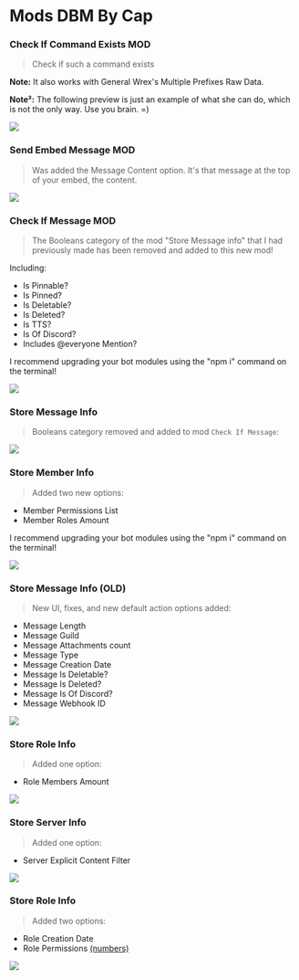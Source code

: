 # Mods DBM By Cap

### Check If Command Exists MOD

> Check if such a command exists

**Note:** It also works with General Wrex's Multiple Prefixes Raw Data.

**Note²:** The following preview is just an example of what she can do, which is not the only way. Use you brain. =)

<img src="https://i.imgur.com/H1b4qxI.gif">

### Send Embed Message MOD
> Was added the Message Content option.
> It's that message at the top of your embed, the content.

<img src="https://i.imgur.com/PJCrUGv.gif">

### Check If Message MOD
> The Booleans category of the mod "Store Message info" that I had previously made has been removed and added to this new mod!

Including:
- Is Pinnable?
- Is Pinned?
- Is Deletable?
- Is Deleted?
- Is TTS?
- Is Of Discord?
- Includes @everyone Mention?

I recommend upgrading your bot modules using the "npm i" command on the terminal!

<img src="https://i.imgur.com/rz0fiu1.gif">

### Store Message Info
> Booleans category removed and added to mod ``Check If Message``:

<img src="https://i.imgur.com/1q9DdED.png">

### Store Member Info
> Added two new options:
- Member Permissions List
- Member Roles Amount

I recommend upgrading your bot modules using the "npm i" command on the terminal!

<img src="https://i.imgur.com/4FLKfAf.gif">

### Store Message Info (OLD)
> New UI, fixes, and new default action options added:
- Message Length
- Message Guild
- Message Attachments count
- Message Type
- Message Creation Date
- Message Is Deletable?
- Message Is Deleted?
- Message Is Of Discord?
- Message Webhook ID

<img src="https://i.imgur.com/I14uO8Q.gif">

### Store Role Info
> Added one option:
- Role Members Amount

<img src="https://i.imgur.com/b0Xh0HS.png">

### Store Server Info
> Added one option:
- Server Explicit Content Filter

<img src="https://i.imgur.com/aIKDr2Y.png">

### Store Role Info
> Added two options:
- Role Creation Date
- Role Permissions [(numbers)](https://github.com/discordjs/discord.js/blob/stable/src/util/Permissions.js#L237)

<img src="https://i.imgur.com/vSAcK5k.png">
